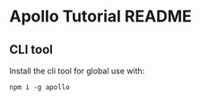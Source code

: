 # Apollo Tutorial README

## CLI tool

Install the cli tool for global use with:

```shell
npm i -g apollo
```